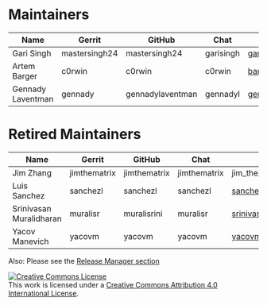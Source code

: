 Maintainers
===========


| Name                      | Gerrit              | GitHub           | Chat     | email                                     |
|--------------|------------|---------------------|----------------|--------------------------------------------------------|
| Gari Singh                | mastersingh24       | mastersingh24    | garisingh        | gari.r.singh@gmail.com            |
| Artem Barger              | c0rwin              | c0rwin           | c0rwin           | bartem@il.ibm.com                 |
| Gennady Laventman         | gennady             | gennadylaventman | gennadyl         | gennady@il.ibm.com                |


Retired Maintainers
===================

| Name                      | Gerrit              | GitHub           | Chat     | email                                     |
|--------------|------------|---------------------|----------------|--------------------------------------------------------|
| Jim Zhang                 | jimthematrix        | jimthematrix     | jimthematrix   | jim\_the\_matrix@hotmail.com        |
| Luis Sanchez              | sanchezl            | sanchezl         | sanchezl       | sanchezl@us.ibm.com                 |
| Srinivasan Muralidharan   | muralisr            | muralisrini      | muralisr       | srinivasan.muralidharan99@gmail.com |
| Yacov Manevich            | yacovm              | yacovm           | yacovm         | yacovm@il.ibm.com                   |


Also: Please see the [Release Manager section](https://github.com/hyperledger/fabric/blob/master/docs/source/MAINTAINERS.rst)

<a rel="license" href="http://creativecommons.org/licenses/by/4.0/"><img alt="Creative Commons License" style="border-width:0" src="https://i.creativecommons.org/l/by/4.0/88x31.png" /></a><br />This work is licensed under a <a rel="license" href="http://creativecommons.org/licenses/by/4.0/">Creative Commons Attribution 4.0 International License</a>.
